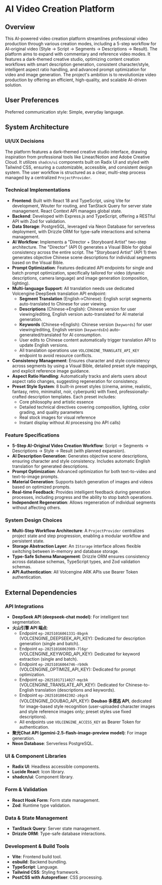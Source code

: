 # AI Video Creation Platform

## Overview

This AI-powered video creation platform streamlines professional video production through various creation modes, including a 5-step workflow for AI-original video (Style → Script → Segments → Descriptions → Result). The platform aims to expand with commentary and reference video modes. It features a dark-themed creative studio, optimizing content creation workflows with smart description generation, consistent character/style, intelligent aspect ratio handling, and advanced prompt optimization for video and image generation. The project's ambition is to revolutionize video production by offering an efficient, high-quality, and scalable AI-driven solution.

## User Preferences

Preferred communication style: Simple, everyday language.

## System Architecture

### UI/UX Decisions

The platform features a dark-themed creative studio interface, drawing inspiration from professional tools like Linear/Notion and Adobe Creative Cloud. It utilizes `shadcn/ui` components built on Radix UI and styled with Tailwind CSS, ensuring a customizable, accessible, and consistent design system. The user workflow is structured as a clear, multi-step process managed by a centralized `ProjectProvider`.

### Technical Implementations

-   **Frontend**: Built with React 18 and TypeScript, using Vite for development, Wouter for routing, and TanStack Query for server state management. React Context API manages global state.
-   **Backend**: Developed with Express.js and TypeScript, offering a RESTful API with Zod for validation.
-   **Data Storage**: PostgreSQL, leveraged via Neon Database for serverless deployment, with Drizzle ORM for type-safe interactions and schema management.
-   **AI Workflow**: Implements a "Director + Storyboard Artist" two-step architecture. The "Director" (API 0) generates a Visual Bible for global consistency across the entire script. The "Storyboard Artist" (API 1) then generates objective Chinese scene descriptions for individual segments based on the Visual Bible.
-   **Prompt Optimization**: Features dedicated API endpoints for single and batch prompt optimization, specifically tailored for video (dynamic descriptions, camera language) and image generation (composition, lighting).
-   **Multi-language Support**: All translation needs use dedicated Volcengine DeepSeek translation API endpoint:
    -   **Segment Translation** (English→Chinese): English script segments auto-translated to Chinese for user viewing.
    -   **Descriptions** (Chinese→English): Chinese version for user viewing/editing, English version auto-translated for AI material generation.
    -   **Keywords** (Chinese→English): Chinese version (`keywords`) for user viewing/editing, English version (`keywordsEn`) auto-generated/translated for AI consumption.
    -   User edits to Chinese content automatically trigger translation API to update English versions.
    -   All translation operations use `VOLCENGINE_TRANSLATE_API_KEY` endpoint to avoid resource conflicts.
-   **Consistency Management**: Ensures character and style consistency across segments by using a Visual Bible, detailed preset style mappings, and explicit reference image guidance.
-   **Aspect Ratio Handling**: Automatically tracks and alerts users about aspect ratio changes, suggesting regeneration for consistency.
-   **Preset Style System**: 8 built-in preset styles (cinema, anime, realistic, fantasy, retro, minimalist, noir, cyberpunk) with fixed, professionally-crafted description templates. Each preset includes:
    -   Core philosophy and artistic essence
    -   Detailed technical directives covering composition, lighting, color grading, and quality parameters
    -   Real stock images for visual reference
    -   Instant display without AI processing (no API calls)

### Feature Specifications

-   **5-Step AI-Original Video Creation Workflow**: Script → Segments → Descriptions → Style → Result (with planned expansion).
-   **AI Description Generation**: Generates objective scene descriptions, ensuring character and style consistency. Includes automatic English translation for generated descriptions.
-   **Prompt Optimization**: Advanced optimization for both text-to-video and text-to-image prompts.
-   **Material Generation**: Supports batch generation of images and videos based on optimized prompts.
-   **Real-time Feedback**: Provides intelligent feedback during generation processes, including progress and the ability to stop batch operations.
-   **Independent Regeneration**: Allows regeneration of individual segments without affecting others.

### System Design Choices

-   **Multi-Step Workflow Architecture**: A `ProjectProvider` centralizes project state and step progression, enabling a modular workflow and persistent state.
-   **Storage Abstraction Layer**: An `IStorage` interface allows flexible switching between in-memory and database storage.
-   **Type-Safe Schema Management**: Drizzle ORM ensures consistency across database schemas, TypeScript types, and Zod validation schemas.
-   **API Authentication**: All Volcengine ARK APIs use Bearer Token authentication.

## External Dependencies

### API Integrations

-   **DeepSeek API (deepseek-chat model)**: For intelligent text segmentation.
-   **火山引擎 API 端点**:
    -   Endpoint `ep-20251016061331-8bgnk` (VOLCENGINE_DEEPSEEK_API_KEY): Dedicated for description generation (single and batch).
    -   Endpoint `ep-20251016063909-7l6gr` (VOLCENGINE_KEYWORD_API_KEY): Dedicated for keyword extraction (single and batch).
    -   Endpoint `ep-20251016064746-rb9dk` (VOLCENGINE_OPTIMIZE_API_KEY): Dedicated for prompt optimization.
    -   Endpoint `ep-20251017114027-mqcbk` (VOLCENGINE_TRANSLATE_API_KEY): Dedicated for Chinese-to-English translation (descriptions and keywords).
    -   Endpoint `ep-20251018042302-z6gc6` (VOLCENGINE_DOUBAO_API_KEY): **Doubao 多模态 API**, dedicated for image-based style recognition (user-uploaded character images and style reference images only; preset styles use fixed descriptions).
    -   All endpoints use `VOLCENGINE_ACCESS_KEY` as Bearer Token for authentication.
-   **聚光Chat API (gemini-2.5-flash-image-preview model)**: For image generation.
-   **Neon Database**: Serverless PostgreSQL.

### UI & Component Libraries

-   **Radix UI**: Headless accessible components.
-   **Lucide React**: Icon library.
-   **shadcn/ui**: Component library.

### Form & Validation

-   **React Hook Form**: Form state management.
-   **Zod**: Runtime type validation.

### Data & State Management

-   **TanStack Query**: Server state management.
-   **Drizzle ORM**: Type-safe database interactions.

### Development & Build Tools

-   **Vite**: Frontend build tool.
-   **esbuild**: Backend bundling.
-   **TypeScript**: Language.
-   **Tailwind CSS**: Styling framework.
-   **PostCSS with Autoprefixer**: CSS processing.